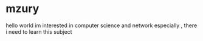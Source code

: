 # mzury
hello world 
im  interested  in  computer science   and network  especially , there  i  need  to  learn this  subject
